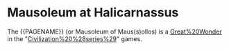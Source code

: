 # Mausoleum at Halicarnassus

The {{PAGENAME}} (or Mausoleum of Maus(s)ollos) is a [Great%20Wonder](wonder) in the "[Civilization%20%28series%29](Civilization)" games.